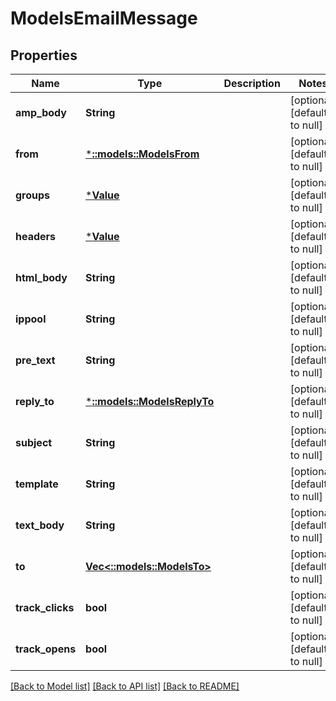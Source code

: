 # ModelsEmailMessage

## Properties
Name | Type | Description | Notes
------------ | ------------- | ------------- | -------------
**amp_body** | **String** |  | [optional] [default to null]
**from** | [***::models::ModelsFrom**](models.From.md) |  | [optional] [default to null]
**groups** | [***Value**](Value.md) |  | [optional] [default to null]
**headers** | [***Value**](Value.md) |  | [optional] [default to null]
**html_body** | **String** |  | [optional] [default to null]
**ippool** | **String** |  | [optional] [default to null]
**pre_text** | **String** |  | [optional] [default to null]
**reply_to** | [***::models::ModelsReplyTo**](models.ReplyTo.md) |  | [optional] [default to null]
**subject** | **String** |  | [optional] [default to null]
**template** | **String** |  | [optional] [default to null]
**text_body** | **String** |  | [optional] [default to null]
**to** | [**Vec<::models::ModelsTo>**](models.To.md) |  | [optional] [default to null]
**track_clicks** | **bool** |  | [optional] [default to null]
**track_opens** | **bool** |  | [optional] [default to null]

[[Back to Model list]](../README.md#documentation-for-models) [[Back to API list]](../README.md#documentation-for-api-endpoints) [[Back to README]](../README.md)


